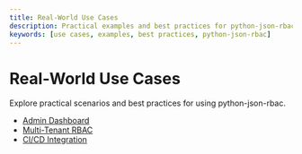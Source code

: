 ```yaml
---
title: Real-World Use Cases
description: Practical examples and best practices for python-json-rbac.
keywords: [use cases, examples, best practices, python-json-rbac]
---
```


# Real-World Use Cases

Explore practical scenarios and best practices for using python-json-rbac.

- [Admin Dashboard](admin-dashboard.md)
- [Multi-Tenant RBAC](multi-tenant.md)
- [CI/CD Integration](ci-cd.md) 